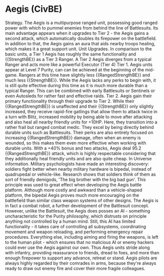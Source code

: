 # Aegis (CivBE)

Strategy.
The Aegis is a multipurpose ranged unit, possessing good ranged power with which to pummel enemies from behind the line of Battlesuits. Its main advantage appears when it upgrades to Tier 2 - the Aegis gains a second attack, which automatically doubles its firepower on the battlefield. In addition to that, the Aegis gains an aura that aids nearby troops healing, which makes it a great support unit.
Unit Upgrades.
In comparison to the basic units, a Tier 1 Aegis has roughly the same functionality and {{StrengthBE}} as a Tier 3 Ranger. A Tier 2 Aegis diverges from a typical Ranger and acts more like a powerful Executor (Tier 4)
Tier 1.
Aegis units appear at Level 7 Purity, can can be achieved at the beginning of the mid-game. Rangers at this time have slightly less {{RangedStrengthBE}} and much less {{StrengthBE}}. While the Aegis lacks any perks to begin with, it is still quite effective during this time as it is much more durable than a typical Ranger. This can be combined with early Battlesuits or Sentinels or even Autosleds for rather fast and effective raids.
Tier 2.
Aegis gain their primary functionality through their upgrade to Tier 2. While their {{RangedStrengthBE}} is unaffected and their {{StrengthBE}} only slightly increased, they receive rapid-fire gatlings that allow them to attack twice in a turn with Blitz, increased mobility by being able to move after attacking and also heal all nearby friendly units for +10HP. Here, they transition into a rather frail but ranged combat medic. They excel by being directly behind durable units such as Battlesuits. Their perks are also entirely focused on increasing {{RangedStrengthBE}} damage, often when an enemy is wounded, so this makes them even more effective when working with durable units. With a +40% bonus and two attacks, Aegis deal 95.2 {{RangedStrengthBE}} attack, which is highly respectable considering that they additionally heal friendly units and are also quite cheap.
In Universe information.
Military psychologists have made an interesting discovery: soldiers fight better when nearby military hardware is bipedal, instead of quadrupedal or vehicle-like. Research shows that soldiers think of them as sort of friendly demigods, 'The big brother with the big bad gun'. This principle was used to great effect when developing the Aegis battle platform. Although more costly and awkward than a vehicle-shaped platform, the bipedal Aegis proves much more encouraging on the battlefield than similar class weapon systems of other designs.
The Aegis is in fact a combat robot, a further development of the Battlesuit concept. However, unlike the Battlesuit, the Aegis does posses an AI - something uncharacteristic for the Purity philosophy, which distrusts on principle anything not controlled by a human mind. Still, this AI has limited functionality - it takes care of controlling all subsystems, coordinating movement and weapon reloading, and performing emergency repair procedures. Everything else, including aiming and firing the weapons, is left to the human pilot - which ensures that no malicious AI or enemy hackers could ever use the Aegis against our own. Thus Aegis units stride along with infantry, providing reassurance to friends, dread to foes, and more than enough firepower to support any advance, retreat or stand. Aegis pilots are always highly regarded by their comrades in arms, because they're always ready to draw out enemy fire and cover their more fragile colleagues.